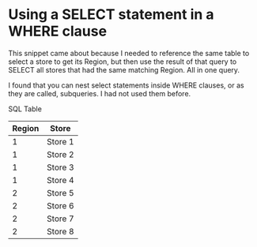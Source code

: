 # Using a SELECT statement in a WHERE clause

This snippet came about because I needed to reference the same table to select a store to get its Region, but then use the result of that query to SELECT all stores that had the same matching Region. All in one query.

I found that you can nest select statements inside WHERE clauses, or as they are called, subqueries. I had not used them before.


SQL Table

| Region  | Store |
| ------------- | ------------- |
| 1  | Store 1  |
| 1  | Store 2  |
| 1  | Store 3  |
| 1  | Store 4  |
| 2  | Store 5  |
| 2  | Store 6  |
| 2  | Store 7  |
| 2  | Store 8  |
